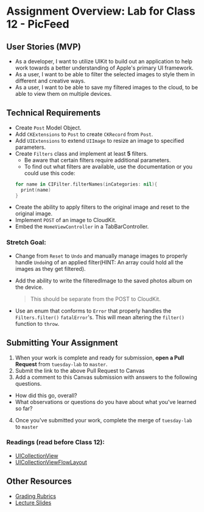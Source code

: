 # Assignment Overview: Lab for Class 12 - PicFeed  

## User Stories (MVP)  
 - As a developer, I want to utilize UIKit to build out an application to help work towards a better understanding of Apple's primary UI framework.  
 - As a user, I want to be able to filter the selected images to style them in different and creative ways.  
 - As a user, I want to be able to save my filtered images to the cloud, to be able to view them on multiple devices.  

## Technical Requirements  
* Create `Post` Model Object.  
* Add `CKExtensions` to `Post` to create `CKRecord` from `Post`.  
* Add `UIExtensions` to extend `UIImage` to resize an image to specified parameters.  
* Create `Filters` class and implement at least **5** filters.  
	* Be aware that certain filters require additional parameters.  
	* To find out what filters are available, use the documentation or you could use this code:  
	```swift
	for name in CIFilter.filterNames(inCategories: nil){
      print(name)
  }
	```  
* Create the ability to apply filters to the original image and reset to the original image.  
* Implement `POST` of an image to CloudKit.  
* Embed the `HomeViewController` in a TabBarController.  
 
### Stretch Goal:  
* Change from `Reset` to `Undo` and manually manage images to properly handle `Undo`ing of an applied filter(HINT: An array could hold all the images as they get filtered).  
* Add the ability to write the filteredImage to the saved photos album on the device.  
	> This should be separate from the POST to CloudKit.  

* Use an enum that conforms to `Error` that properly handles the `Filters.filter()` `fatalError`'s. This will mean altering the `filter()` function to `throw`.   

## Submitting Your Assignment  

1. When your work is complete and ready for submission, **open a Pull Request** from `tuesday-lab` to `master`.  
2. Submit the link to the above Pull Request to Canvas  
3. Add a comment to this Canvas submission with answers to the following questions.  
  - How did this go, overall?  
  - What observations or questions do you have about what you've learned so far?  
4. Once you've submitted your work, complete the merge of `tuesday-lab` to `master`  

### Readings (read **before** Class 12):  
* [UICollectionView](https://developer.apple.com/library/ios/documentation/UIKit/Reference/UICollectionView_class/index.html)
* [UICollectionViewFlowLayout](https://developer.apple.com/library/prerelease/ios/documentation/UIKit/Reference/UICollectionViewFlowLayout_class/)  

## Other Resources
* [Grading Rubrics](../../resources/)
* [Lecture Slides](https://www.icloud.com/keynote/000itEApKaUNewFvchS4Z7Vcw#Week3_Day2)
